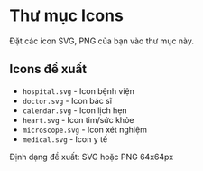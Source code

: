# Thư mục Icons

Đặt các icon SVG, PNG của bạn vào thư mục này.

## Icons đề xuất
- `hospital.svg` - Icon bệnh viện
- `doctor.svg` - Icon bác sĩ
- `calendar.svg` - Icon lịch hẹn
- `heart.svg` - Icon tim/sức khỏe
- `microscope.svg` - Icon xét nghiệm
- `medical.svg` - Icon y tế

Định dạng đề xuất: SVG hoặc PNG 64x64px

